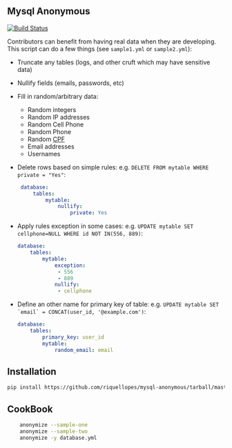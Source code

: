 ## Mysql Anonymous

[![Build Status](https://travis-ci.org/riquellopes/mysql-anonymous.svg?branch=master)](https://travis-ci.org/riquellopes/mysql-anonymous)

Contributors can benefit from having real data when they are
developing.  This script can do a few things (see `sample1.yml` or `sample2.yml`):

* Truncate any tables (logs, and other cruft which may have sensitive data)
* Nullify fields (emails, passwords, etc)
* Fill in random/arbitrary data:
    * Random integers
    * Random IP addresses
    * Random Cell Phone
    * Random Phone
    * Random [CPF](https://pt.wikipedia.org/wiki/Cadastro_de_pessoas_f%C3%ADsicas)
    * Email addresses
    * Usernames
* Delete rows based on simple rules:  e.g.
  ``DELETE FROM mytable WHERE private = "Yes"``:

   ```yml
    database:
        tables:
            mytable:
                nullify:
                    private: Yes
    ```

* Apply rules exception in some cases: e.g.
  ``UPDATE mytable SET cellphone=NULL WHERE id NOT IN(556, 889)``:

  ```yml
  database:
      tables:
          mytable:
              exception:
               - 556
               - 889
              nullify:
               - cellphone
  ```

* Define an other name for primary key of table: e.g.
  ``UPDATE mytable SET `email` = CONCAT(user_id, '@example.com')``:

  ```yml
  database:
      tables:
          primary_key: user_id
          mytable:
              random_email: email
  ```

Installation
------------
```sh
pip install https://github.com/riquellopes/mysql-anonymous/tarball/master
```
CookBook
--------
```sh
    anonymize --sample-one
    anonymize --sample-two
    anonymize -y database.yml
```

